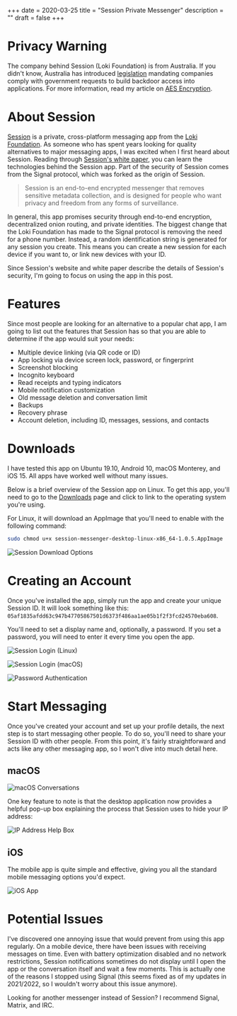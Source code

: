 +++
date = 2020-03-25
title = "Session Private Messenger"
description = ""
draft = false
+++

# Privacy Warning

The company behind Session (Loki Foundation) is from Australia. If you
didn\'t know, Australia has introduced
[legislation](https://parlinfo.aph.gov.au/parlInfo/download/legislation/bills/r6195_aspassed/toc_pdf/18204b01.pdf)
mandating companies comply with government requests to build backdoor
access into applications. For more information, read my article on [AES
Encryption](./2020-01-25-aes-encryption.html).

# About Session

[Session](https://getsession.org) is a private, cross-platform messaging
app from the [Loki Foundation](https://loki.foundation). As someone who
has spent years looking for quality alternatives to major messaging
apps, I was excited when I first heard about Session. Reading through
[Session\'s white paper](https://arxiv.org/pdf/2002.04609.pdf), you can
learn the technologies behind the Session app. Part of the security of
Session comes from the Signal protocol, which was forked as the origin
of Session.

> Session is an end-to-end encrypted messenger that removes sensitive
> metadata collection, and is designed for people who want privacy and
> freedom from any forms of surveillance.

In general, this app promises security through end-to-end encryption,
decentralized onion routing, and private identities. The biggest change
that the Loki Foundation has made to the Signal protocol is removing the
need for a phone number. Instead, a random identification string is
generated for any session you create. This means you can create a new
session for each device if you want to, or link new devices with your
ID.

Since Session\'s website and white paper describe the details of
Session\'s security, I\'m going to focus on using the app in this post.

# Features

Since most people are looking for an alternative to a popular chat app,
I am going to list out the features that Session has so that you are
able to determine if the app would suit your needs:

-   Multiple device linking (via QR code or ID)
-   App locking via device screen lock, password, or fingerprint
-   Screenshot blocking
-   Incognito keyboard
-   Read receipts and typing indicators
-   Mobile notification customization
-   Old message deletion and conversation limit
-   Backups
-   Recovery phrase
-   Account deletion, including ID, messages, sessions, and contacts

# Downloads

I have tested this app on Ubuntu 19.10, Android 10, macOS Monterey, and
iOS 15. All apps have worked well without many issues.

Below is a brief overview of the Session app on Linux. To get this app,
you\'ll need to go to the [Downloads](https://getsession.org/download/)
page and click to link to the operating system you\'re using.

For Linux, it will download an AppImage that you\'ll need to enable with
the following command:

```sh
sudo chmod u+x session-messenger-desktop-linux-x86_64-1.0.5.AppImage
```

![Session Download
Options](https://img.cleberg.net/blog/20200325-session-private-messenger/session_downloads.png)

# Creating an Account

Once you\'ve installed the app, simply run the app and create your
unique Session ID. It will look something like this:
`05af1835afdd63c947b47705867501d6373f486aa1ae05b1f2f3fcd24570eba608`.

You\'ll need to set a display name and, optionally, a password. If you
set a password, you will need to enter it every time you open the app.

![Session Login
(Linux)](https://img.cleberg.net/blog/20200325-session-private-messenger/session_linux_login.png)

![Session Login
(macOS)](https://img.cleberg.net/blog/20200325-session-private-messenger/session_macos_login.png)

![Password
Authentication](https://img.cleberg.net/blog/20200325-session-private-messenger/session_password_authentication.png)

# Start Messaging

Once you\'ve created your account and set up your profile details, the
next step is to start messaging other people. To do so, you\'ll need to
share your Session ID with other people. From this point, it\'s fairly
straightforward and acts like any other messaging app, so I won\'t dive
into much detail here.

## macOS

![macOS
Conversations](https://img.cleberg.net/blog/20200325-session-private-messenger/session_macos_conversations.png)

One key feature to note is that the desktop application now provides a
helpful pop-up box explaining the process that Session uses to hide your
IP address:

![IP Address Help
Box](https://img.cleberg.net/blog/20200325-session-private-messenger/session_ip.png)

## iOS

The mobile app is quite simple and effective, giving you all the
standard mobile messaging options you\'d expect.

![iOS
App](https://img.cleberg.net/blog/20200325-session-private-messenger/session_ios.png)

# Potential Issues

I\'ve discovered one annoying issue that would prevent from using this
app regularly. On a mobile device, there have been issues with receiving
messages on time. Even with battery optimization disabled and no network
restrictions, Session notifications sometimes do not display until I
open the app or the conversation itself and wait a few moments. This is
actually one of the reasons I stopped using Signal (this seems fixed as
of my updates in 2021/2022, so I wouldn\'t worry about this issue
anymore).

Looking for another messenger instead of Session? I recommend Signal,
Matrix, and IRC.
